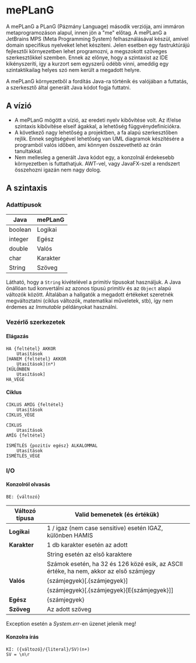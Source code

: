 
# mePLanG

A mePLanG a PLanG (Pázmány Language) második verziója, ami immáron metaprogramozáson alapul, innen jön a "me" előtag. A mePLanG a JetBrains MPS (Meta Programming System) felhasználásával készül, amivel domain specifikus nyelveket lehet készíteni. Jelen esetben egy fastruktúrájú fejlesztői környezetben lehet programozni, a megszokott szöveges szerkesztőkkel szemben. Ennek az előnye, hogy a szintaxist az IDE kikényszeríti, így a kurzort sem egyszerű odébb vinni, ameddig egy szintaktikailag helyes szó nem került a megadott helyre. 

A mePLanG környezetből a fordítás Java-ra történik és valójában a futtatás, a szerkesztő által generált Java kódot fogja futtatni. 

## A vízió

 - A mePLanG mögött a vízió, az eredeti nyelv kibővítése volt. Az if/else szintaxis kibővítése elseif ágakkal, a lehetőség függvénydefiníciókra.
 - A következő nagy lehetőség a projektben, a fa alapú szerkesztőben rejlik. Ennek segítségével lehetőség van UML diagramok készítésére a programból valós időben, ami könnyen összevethető az órán tanultakkal. 
 - Nem mellesleg a generált Java kódot egy, a konzolnál érdekesebb környezetben is futtathatjuk. AWT-vel, vagy JavaFX-szel a rendszert összehozni igazán nem nagy dolog.

## A szintaxis
### Adattípusok

| Java | mePLanG |
|--|--|
| boolean | Logikai |
| integer| Egész|
| double | Valós |
| char | Karakter |
| String | Szöveg |

Látható, hogy a `String` kivételével a primitív típusokat használjuk. A Java önállóan tud konvertálni az azonos típusú primitív és az `Object` alapú változók között. Általában a hallgatók a megadott értékeket szeretnék megváltoztatni (ciklus változók, matematikai műveletek, stb), így nem érdemes az *Immutable* példányokat használni.

### Vezérlő szerkezetek
#### Elágazás
    HA {feltétel} AKKOR
	    Utasítások
    [HANEM {feltétel} AKKOR
	    Utasítások](n*)
    [KÜLÖNBEN
	    Utasítások]
    HA_VÉGE
#### Ciklus
    CIKLUS AMÍG {feltétel}
	    Utasítások
    CIKLUS_VÉGE
    
    CIKLUS
	    Utasítások
    AMÍG {feltétel}
    
    ISMÉTLÉS {pozitív egész} ALKALOMMAL
	    Utasítások
    ISMÉTLÉS_VÉGE
### I/O
#### Konzolról olvasás

    BE: {változó}
| Változó típusa | Valid bemenetek (és értékük) |
|--|--|
| **Logikai** | 1 / igaz (nem case sensitive) esetén IGAZ, különben HAMIS |
| **Karakter** | 1 db karakter esetén az adott |
|| String esetén az első karaktere |
|| Számok esetén, ha 32 és 126 közé esik, az ASCII értéke, ha nem, akkor az első számjegy |
| **Valós** | {számjegyek}[.{számjegyek}] |
|| {számjegyek}[.{számjegyek}[E{számjegyek}]] |
| **Egész** | {számjegyek} |
|**Szöveg**| Az adott szöveg |

Exception esetén a *System.err*-en üzenet jelenik meg!

#### Konzolra írás

    KI: ({változó}/{literal}/SV)(n+)
    SV = \n\r

<!--stackedit_data:
eyJoaXN0b3J5IjpbLTgzODY4NTA0NCwxNDU2Mjc5MjEwLDQyMT
IyMzU2NCwxNzY5OTUyMDQ4XX0=
-->